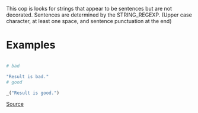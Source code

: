 
This cop is looks for strings that appear to be sentences but are not decorated.
Sentences are determined by the STRING_REGEXP. (Upper case character, at least one space,
and sentence punctuation at the end)

# Examples

```ruby

# bad

"Result is bad."
# good

_("Result is good.")
```

[Source](http://www.rubydoc.info/gems/rubocop/RuboCop/Cop/I18n/GetText/DecorateString)